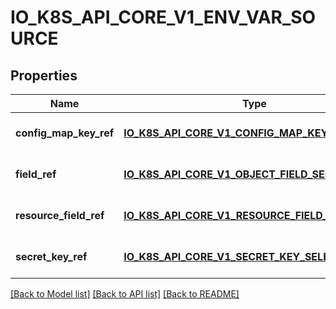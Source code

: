 # IO_K8S_API_CORE_V1_ENV_VAR_SOURCE

## Properties
Name | Type | Description | Notes
------------ | ------------- | ------------- | -------------
**config_map_key_ref** | [**IO_K8S_API_CORE_V1_CONFIG_MAP_KEY_SELECTOR**](io.k8s.api.core.v1.ConfigMapKeySelector.md) |  | [optional] [default to null]
**field_ref** | [**IO_K8S_API_CORE_V1_OBJECT_FIELD_SELECTOR**](io.k8s.api.core.v1.ObjectFieldSelector.md) |  | [optional] [default to null]
**resource_field_ref** | [**IO_K8S_API_CORE_V1_RESOURCE_FIELD_SELECTOR**](io.k8s.api.core.v1.ResourceFieldSelector.md) |  | [optional] [default to null]
**secret_key_ref** | [**IO_K8S_API_CORE_V1_SECRET_KEY_SELECTOR**](io.k8s.api.core.v1.SecretKeySelector.md) |  | [optional] [default to null]

[[Back to Model list]](../README.md#documentation-for-models) [[Back to API list]](../README.md#documentation-for-api-endpoints) [[Back to README]](../README.md)


